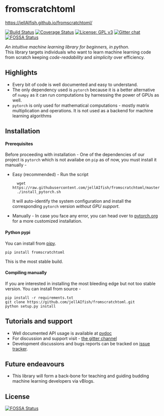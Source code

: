 # fromscratchtoml
https://jellAIfish.github.io/fromscratchtoml/

[![Build Status](https://travis-ci.org/jellAIfish/fromscratchtoml.svg?branch=master)](https://travis-ci.org/jellAIfish/fromscratchtoml)
[![Coverage Status](https://coveralls.io/repos/github/jellAIfish/fromscratchtoml/badge.svg?branch=master)](https://coveralls.io/github/jellAIfish/fromscratchtoml?branch=master)
[![License: GPL v3](https://img.shields.io/badge/License-GPL%20v3-blue.svg)](https://www.gnu.org/licenses/gpl-3.0)
[![Gitter chat](https://badges.gitter.im/gitterHQ/gitter.png)](https://gitter.im/jellAIfish/from-scratch-to-ml)
[![FOSSA Status](https://app.fossa.io/api/projects/git%2Bgithub.com%2FjellAIfish%2Ffromscratchtoml.svg?type=shield)](https://app.fossa.io/projects/git%2Bgithub.com%2FjellAIfish%2Ffromscratchtoml?ref=badge_shield)



*An intuitive machine learning library for beginners, in python.*  
This library targets individuals who want to learn machine learning code from scratch keeping _code-readability_ and _simplicity_ over efficiency.

## Highlights
* Every bit of code is well documented and easy to understand.
* The only dependency used is `pytorch` because it is a better alternative of `numpy` as it can run computations by harnessing the power of GPUs as well.
* `pytorch` is only used for mathematical computations - mostly matrix multiplication and operations. It is not used as a backend for machine learning algorithms

## Installation
#### Prerequisites
Before proceeding with installation -
One of the dependencies of our project is `pytorch` which is not availabe on `pip` as of now, you must install it manually -
* Easy (recommended) - Run the script

        wget https://raw.githubusercontent.com/jellAIfish/fromscratchtoml/master/scripts/install_pytorch.sh
        ./install_pytorch.sh

     It will auto-identify the system configuration and install the corresponding `pytorch` version _without GPU support_.
* Manually - In case you face any error, you can head over to [pytorch.org](http://pytorch.org/) for a more customized installation.

#### Python pypi <a name="pypi"></a>
You can install from [pipy](https://pypi.org/project/fromscratchtoml/).

    pip install fromscratchtoml

This is the most stable build.


#### Compiling manually <a name="manual"></a>
If you are interested in installing the most bleeding edge but not too stable version. You can install
from source -  

    pip install -r requirements.txt  
    git clone https://github.com/jellAIfish/fromscratchtoml.git
    python setup.py install

## Tutorials and support
* Well documented API usage is available at [pydoc](https://www.pydoc.io/pypi/fromscratchtoml-0.0.1/)
* For discussion and support visit - [the gitter channel](https://gitter.im/jellAIfish/from-scratch-to-ml)
* Development discussions and bugs reports can be tracked on [issue tracker](https://github.com/jellAIfish/fromscratchtoml/issues).

## Future endeavours
* This library will form a back-bone for teaching and guiding budding machine learning developers via vBlogs.


## License
[![FOSSA Status](https://app.fossa.io/api/projects/git%2Bgithub.com%2FjellAIfish%2Ffromscratchtoml.svg?type=large)](https://app.fossa.io/projects/git%2Bgithub.com%2FjellAIfish%2Ffromscratchtoml?ref=badge_large)